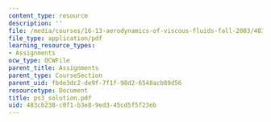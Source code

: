 ```yaml
---
content_type: resource
description: ''
file: /media/courses/16-13-aerodynamics-of-viscous-fluids-fall-2003/483cb238c0f1b3e89ed345cd5f5f23eb_ps3_solution.pdf
file_type: application/pdf
learning_resource_types:
- Assignments
ocw_type: OCWFile
parent_title: Assignments
parent_type: CourseSection
parent_uid: fbde3dc2-de9f-7f1f-98d2-6548acb89d56
resourcetype: Document
title: ps3_solution.pdf
uid: 483cb238-c0f1-b3e8-9ed3-45cd5f5f23eb
---
```

